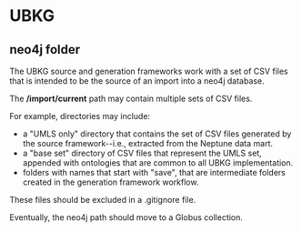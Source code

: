 # UBKG
## neo4j folder

The UBKG source and generation frameworks work with a set of 
CSV files that is intended to be the source of an import into a 
neo4j database. 

The **/import/current** path may contain multiple sets of CSV files.

For example, directories may include:

- a "UMLS only" directory that contains the set of CSV files generated by the source framework--i.e., extracted from the Neptune data mart.
- a "base set" directory of CSV files that represent the UMLS set, appended with ontologies that are common to all UBKG implementation.
- folders with names that start with "save", that are intermediate folders created in the generation framework workflow.

These files should be excluded in a .gitignore file.

Eventually, the neo4j path should move to a Globus collection.
